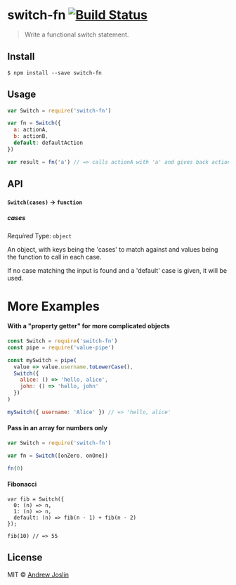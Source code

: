 # switch-fn [![Build Status](https://travis-ci.org/ajoslin/switch-fn.svg?branch=master)](https://travis-ci.org/ajoslin/switch-fn)

> Write a functional switch statement.

## Install

```
$ npm install --save switch-fn
```

## Usage

```js
var Switch = require('switch-fn')

var fn = Switch({
  a: actionA,
  b: actionB,
  default: defaultAction
})

var result = fn('a') // => calls actionA with 'a' and gives back actionA's return value
```

## API

#### `Switch(cases)` -> `function`

##### cases

*Required*
Type: `object`

An object, with keys being the 'cases' to match against and values being the function to call in each case.

If no case matching the input is found and a 'default' case is given, it will be used.

# More Examples

#### With a "property getter" for more complicated objects

```js
const Switch = require('switch-fn')
const pipe = require('value-pipe')

const mySwitch = pipe(
  value => value.username.toLowerCase(),
  Switch({
    alice: () => 'hello, alice',
    john: () => 'hello, john'
  })
)

mySwitch({ username: 'Alice' }) // => 'hello, alice'
```

#### Pass in an array for numbers only

```js
var Switch = require('switch-fn')

var fn = Switch([onZero, onOne])

fn(0)
```

#### Fibonacci

```es6
var fib = Switch({
  0: (n) => n,
  1: (n) => n,
  default: (n) => fib(n - 1) + fib(n - 2)
});

fib(10) // => 55
```

## License

MIT © [Andrew Joslin](http://ajoslin.com)
